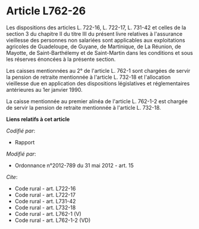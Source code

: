 # Article L762-26

Les dispositions des articles L. 722-16, L. 722-17, L. 731-42 et celles de la section 3 du chapitre II du titre III du
présent livre relatives à l'assurance vieillesse des personnes non salariées sont applicables aux exploitations agricoles de
Guadeloupe, de Guyane, de Martinique, de La Réunion, de Mayotte, de Saint-Barthélemy et de Saint-Martin dans les conditions
et sous les réserves énoncées à la présente section. 

Les caisses mentionnées au 2° de l'article L. 762-1 sont chargées de servir la pension de retraite mentionnée à l'article L.
732-18 et l'allocation vieillesse due en application des dispositions législatives et réglementaires antérieures au 1er
janvier 1990. 

La caisse mentionnée au premier alinéa de l'article L. 762-1-2 est chargée de servir la pension de retraite mentionnée à
l'article L. 732-18.

**Liens relatifs à cet article**

_Codifié par_:

  - Rapport

_Modifié par_:

  - Ordonnance n°2012-789 du 31 mai 2012 - art. 15

_Cite_:

  - Code rural - art. L722-16
  - Code rural - art. L722-17
  - Code rural - art. L731-42
  - Code rural - art. L732-18
  - Code rural - art. L762-1 (V)
  - Code rural - art. L762-1-2 (VD)
